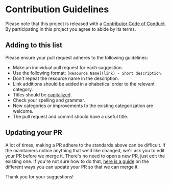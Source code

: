 # Contribution Guidelines

Please note that this project is released with a
[Contributor Code of Conduct](code-of-conduct.md). By participating in this
project you agree to abide by its terms.

## Adding to this list

Please ensure your pull request adheres to the following guidelines:

- Make an individual pull request for each suggestion.
- Use the following format: `[Resource Name](link) - Short description.`
- Don't repeat the resource name in the description.
- Link additions should be added in alphabetical order to the relevant category.
- Titles should be [capitalized](http://grammar.yourdictionary.com/capitalization/rules-for-capitalization-in-titles.html).
- Check your spelling and grammar.
- New categories or improvements to the existing categorization are welcome.
- The pull request and commit should have a useful title.

## Updating your PR

A lot of times, making a PR adhere to the standards above can be difficult.
If the maintainers notice anything that we'd like changed, we'll ask you to
edit your PR before we merge it. There's no need to open a new PR, just edit
the existing one. If you're not sure how to do that,
[here is a guide](https://gist.github.com/adriannovegil/062165366d1474b0bbaa744dc278339c)
on the different ways you can update your PR so that we can merge it.

Thank you for your suggestions!
